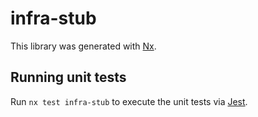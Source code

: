 # infra-stub

This library was generated with [Nx](https://nx.dev).

## Running unit tests

Run `nx test infra-stub` to execute the unit tests via [Jest](https://jestjs.io).
